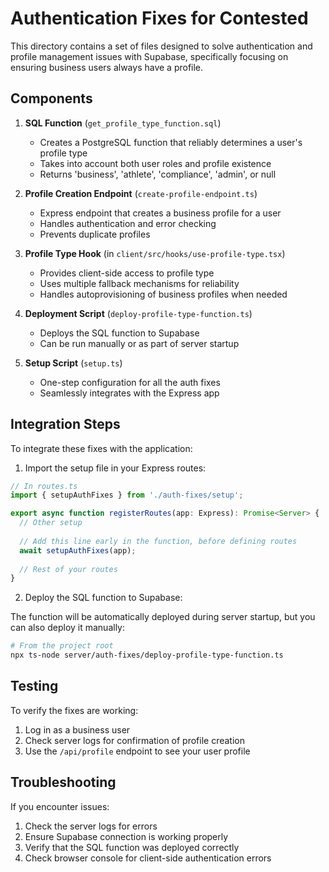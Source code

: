 # Authentication Fixes for Contested

This directory contains a set of files designed to solve authentication and profile management issues with Supabase, specifically focusing on ensuring business users always have a profile.

## Components

1. **SQL Function** (`get_profile_type_function.sql`)
   - Creates a PostgreSQL function that reliably determines a user's profile type
   - Takes into account both user roles and profile existence
   - Returns 'business', 'athlete', 'compliance', 'admin', or null

2. **Profile Creation Endpoint** (`create-profile-endpoint.ts`)
   - Express endpoint that creates a business profile for a user
   - Handles authentication and error checking
   - Prevents duplicate profiles

3. **Profile Type Hook** (in `client/src/hooks/use-profile-type.tsx`)
   - Provides client-side access to profile type
   - Uses multiple fallback mechanisms for reliability
   - Handles autoprovisioning of business profiles when needed

4. **Deployment Script** (`deploy-profile-type-function.ts`)
   - Deploys the SQL function to Supabase
   - Can be run manually or as part of server startup

5. **Setup Script** (`setup.ts`)
   - One-step configuration for all the auth fixes
   - Seamlessly integrates with the Express app

## Integration Steps

To integrate these fixes with the application:

1. Import the setup file in your Express routes:

```typescript
// In routes.ts
import { setupAuthFixes } from './auth-fixes/setup';

export async function registerRoutes(app: Express): Promise<Server> {
  // Other setup
  
  // Add this line early in the function, before defining routes
  await setupAuthFixes(app);
  
  // Rest of your routes
}
```

2. Deploy the SQL function to Supabase:

The function will be automatically deployed during server startup, but you can also deploy it manually:

```bash
# From the project root
npx ts-node server/auth-fixes/deploy-profile-type-function.ts
```

## Testing

To verify the fixes are working:

1. Log in as a business user
2. Check server logs for confirmation of profile creation
3. Use the `/api/profile` endpoint to see your user profile

## Troubleshooting

If you encounter issues:

1. Check the server logs for errors
2. Ensure Supabase connection is working properly
3. Verify that the SQL function was deployed correctly
4. Check browser console for client-side authentication errors